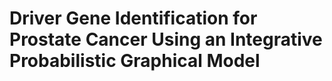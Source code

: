 # Driver Gene Identification for Prostate Cancer Using an Integrative Probabilistic Graphical Model


